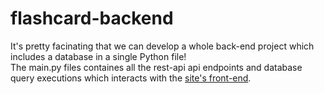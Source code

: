 # flashcard-backend

It's pretty facinating that we can develop a whole back-end project which includes a database in a single Python file!\
The main.py files containes all the rest-api api endpoints and database query executions which interacts with the [site's front-end](). 
